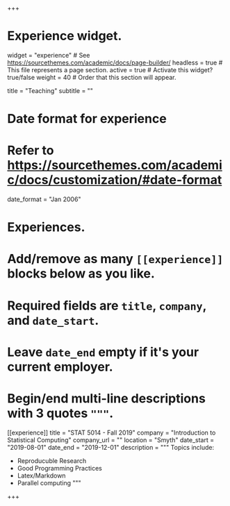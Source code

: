 +++
# Experience widget.
widget = "experience"  # See https://sourcethemes.com/academic/docs/page-builder/
headless = true  # This file represents a page section.
active = true  # Activate this widget? true/false
weight = 40  # Order that this section will appear.

title = "Teaching"
subtitle = ""

# Date format for experience
#   Refer to https://sourcethemes.com/academic/docs/customization/#date-format
date_format = "Jan 2006"

# Experiences.
#   Add/remove as many `[[experience]]` blocks below as you like.
#   Required fields are `title`, `company`, and `date_start`.
#   Leave `date_end` empty if it's your current employer.
#   Begin/end multi-line descriptions with 3 quotes `"""`.
[[experience]]
  title = "STAT 5014 - Fall 2019"
  company = "Introduction to Statistical Computing"
  company_url = ""
  location = "Smyth"
  date_start = "2019-08-01"
  date_end = "2019-12-01"
  description = """
  Topics include:
  
  * Reproducuble Research
  * Good Programming Practices
  * Latex/Markdown
  * Parallel computing
  """


+++
